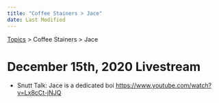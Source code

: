 ```yaml
---
title: "Coffee Stainers > Jace"
date: Last Modified
---
```

[Topics](../../topics.md) > Coffee Stainers > Jace

# December 15th, 2020 Livestream
* Snutt Talk: Jace is a dedicated boi https://www.youtube.com/watch?v=Lx8cCt-jNJQ
